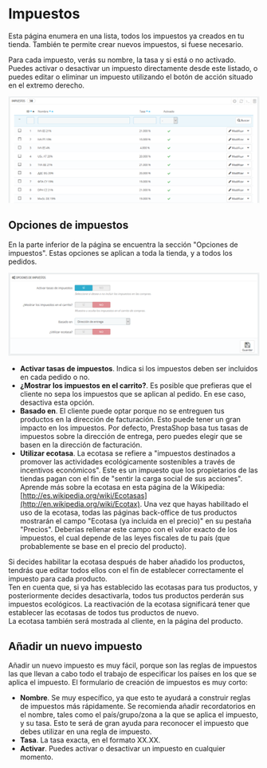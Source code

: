 # Impuestos

Esta página enumera en una lista, todos los impuestos ya creados en tu tienda. También te permite crear nuevos impuestos, si fuese necesario.

Para cada impuesto, verás su nombre, la tasa y si está o no activado. Puedes activar o desactivar un impuesto directamente desde este listado, o puedes editar o eliminar un impuesto utilizando el botón de acción situado en el extremo derecho.

![](../../../../.gitbook/assets/54265362.png)

## Opciones de impuestos <a id="Impuestos-Opcionesdeimpuestos"></a>

En la parte inferior de la página se encuentra la sección "Opciones de impuestos". Estas opciones se aplican a toda la tienda, y a todos los pedidos.

![](../../../../.gitbook/assets/54265364.png)

* **Activar tasas de impuestos**. Indica si los impuestos deben ser incluidos en cada pedido o no.
* **¿Mostrar los impuestos en el carrito?**. Es posible que prefieras que el cliente no sepa los impuestos que se aplican al pedido. En ese caso, desactiva esta opción.
* **Basado en**. El cliente puede optar porque no se entreguen tus productos en la dirección de facturación. Esto puede tener un gran impacto en los impuestos. Por defecto, PrestaShop basa tus tasas de impuestos sobre la dirección de entrega, pero puedes elegir que se basen en la dirección de facturación.
* **Utilizar ecotasa**. La ecotasa se refiere a "impuestos destinados a promover las actividades ecológicamente sostenibles a través de incentivos económicos". Este es un impuesto que los propietarios de las tiendas pagan con el fin de "sentir la carga social de sus acciones". Aprende más sobre la ecotasa en esta página de la Wikipedia: [http://es.wikipedia.org/wiki/Ecotasas](http://en.wikipedia.org/wiki/Ecotax).  Una vez que hayas habilitado el uso de la ecotasa, todas las páginas back-office de tus productos mostrarán el campo "Ecotasa \(ya incluida en el precio\)" en su pestaña "Precios". Deberías rellenar este campo con el valor exacto de los impuestos, el cual depende de las leyes fiscales de tu país \(que probablemente se base en el precio del producto\).

Si decides habilitar la ecotasa después de haber añadido los productos, tendrás que editar todos ellos con el fin de establecer correctamente el impuesto para cada producto.  
Ten en cuenta que, si ya has establecido las ecotasas para tus productos, y posteriormente decides desactivarla, todos tus productos perderán sus impuestos ecológicos. La reactivación de la ecotasa significará tener que establecer las ecotasas de todos tus productos de nuevo.  
La ecotasa también será mostrada al cliente, en la página del producto.

## Añadir un nuevo impuesto <a id="Impuestos-A&#xF1;adirunnuevoimpuesto"></a>

Añadir un nuevo impuesto es muy fácil, porque son las reglas de impuestos las que llevan a cabo todo el trabajo de especificar los países en los que se aplica el impuesto. El formulario de creación de impuestos es muy corto:

* **Nombre**. Se muy específico, ya que esto te ayudará a construir reglas de impuestos más rápidamente. Se recomienda añadir recordatorios en el nombre, tales como el país/grupo/zona a la que se aplica el impuesto, y su tasa. Esto te será de gran ayuda para reconocer el impuesto que debes utilizar en una regla de impuesto.
* **Tasa**. La tasa exacta, en el formato XX.XX.
* **Activar**. Puedes activar o desactivar un impuesto en cualquier momento.

